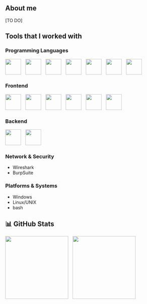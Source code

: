 ## About me
[TO DO]


## Tools that I worked with

### Programming Languages
<p align="left">
            
  <img src="https://cdn.jsdelivr.net/gh/devicons/devicon@latest/icons/python/python-original-wordmark.svg" style="width: 50px; height: 50px; margin-right: 10px;"/>
  <img src="https://cdn.jsdelivr.net/gh/devicons/devicon@latest/icons/java/java-original-wordmark.svg" style="width: 50px; height: 50px; margin-right: 10px;"/>
  <img src="https://cdn.jsdelivr.net/gh/devicons/devicon@latest/icons/typescript/typescript-original.svg" style="width: 50px; height: 50px; margin-right: 10px;" />
  <img src="https://cdn.jsdelivr.net/gh/devicons/devicon@latest/icons/javascript/javascript-original.svg" style="width: 50px; height: 50px; margin-right: 10px;"/>
  <img src="https://cdn.jsdelivr.net/gh/devicons/devicon@latest/icons/c/c-original.svg" style="width: 50px; height: 50px; margin-right: 10px;"/>
  <img src="https://cdn.jsdelivr.net/gh/devicons/devicon@latest/icons/cplusplus/cplusplus-original.svg" style="width: 50px; height: 50px; margin-right: 10px;"/>
  <img src="https://cdn.jsdelivr.net/gh/devicons/devicon@latest/icons/scala/scala-original-wordmark.svg" style="width: 50px; height: 50px; margin-right: 10px;"/>
          
          
</p>

### Frontend
<p align="left">
  <img src="https://cdn.jsdelivr.net/gh/devicons/devicon@latest/icons/react/react-original-wordmark.svg" style="width: 50px; height: 50px; margin-right: 10px;"/>
  <img src="https://cdn.jsdelivr.net/gh/devicons/devicon@latest/icons/nextjs/nextjs-original-wordmark.svg" style="width: 50px; height: 50px; margin-right: 10px;"/>  
  <img src="https://cdn.jsdelivr.net/gh/devicons/devicon@latest/icons/typescript/typescript-original.svg" style="width: 50px; height: 50px; margin-right: 10px;" />
  <img src="https://cdn.jsdelivr.net/gh/devicons/devicon@latest/icons/html5/html5-original-wordmark.svg" style="width: 50px; height: 50px; margin-right: 10px;"/>
  <img src="https://cdn.jsdelivr.net/gh/devicons/devicon@latest/icons/css3/css3-original-wordmark.svg" style="width: 50px; height: 50px; margin-right: 10px;"/>
  <img src="https://cdn.jsdelivr.net/gh/devicons/devicon@latest/icons/tailwindcss/tailwindcss-original-wordmark.svg" style="width: 50px; height: 50px; margin-right: 10px;"/>
</p>

### Backend
<p align="left">
  <img src="https://cdn.jsdelivr.net/gh/devicons/devicon@latest/icons/nodejs/nodejs-original-wordmark.svg" style="width: 50px; height: 50px; margin-right: 10px;"/>
  <img src="https://cdn.jsdelivr.net/gh/devicons/devicon@latest/icons/spring/spring-original-wordmark.svg" style="width: 50px; height: 50px; margin-right: 10px;"/>    
</p>

### Network & Security
- Wireshark
- BurpSuite

### Platforms & Systems
- Windows
- Linux/UNIX
- bash

## 📊 GitHub Stats
<p align="left">
   <img src="https://github-readme-stats.vercel.app/api?username=demicarata&show_icons=true&theme=gruvbox&cache_bust=12345" style="margin-right: 10px; height: 200px;" />
  <img src="https://github-readme-stats.vercel.app/api/top-langs/?username=demicarata&layout=compact&theme=gruvbox&cache_bust=12345" style="height: 200px;"/>
</p>

          

